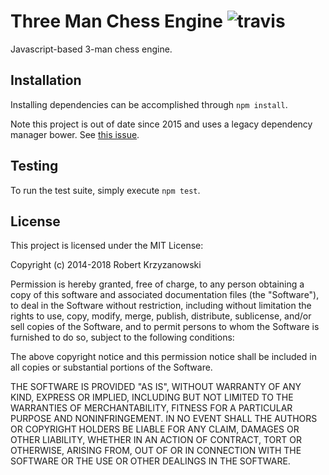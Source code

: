 Three Man Chess Engine ![travis](https://magnum.travis-ci.com/robertzk/3chessengine.svg?token=kkkdmwy4b8xTwxPswKw5)
============

Javascript-based 3-man chess engine.

## Installation

Installing dependencies can be accomplished through `npm install`.

Note this project is out of date since 2015 and uses a legacy dependency manager bower. See [this issue](https://github.com/robertzk/3chessengine/issues/28).

## Testing

To run the test suite, simply execute `npm test`.

## License

This project is licensed under the MIT License:

Copyright (c) 2014-2018 Robert Krzyzanowski

Permission is hereby granted, free of charge, to any person obtaining a copy of this software and associated documentation files (the "Software"), to deal in the Software without restriction, including without limitation the rights to use, copy, modify, merge, publish, distribute, sublicense, and/or sell copies of the Software, and to permit persons to whom the Software is furnished to do so, subject to the following conditions:

The above copyright notice and this permission notice shall be included in all copies or substantial portions of the Software.

THE SOFTWARE IS PROVIDED "AS IS", WITHOUT WARRANTY OF ANY KIND, EXPRESS OR IMPLIED, INCLUDING BUT NOT LIMITED TO THE WARRANTIES OF MERCHANTABILITY, FITNESS FOR A PARTICULAR PURPOSE AND NONINFRINGEMENT. IN NO EVENT SHALL THE AUTHORS OR COPYRIGHT HOLDERS BE LIABLE FOR ANY CLAIM, DAMAGES OR OTHER LIABILITY, WHETHER IN AN ACTION OF CONTRACT, TORT OR OTHERWISE, ARISING FROM, OUT OF OR IN CONNECTION WITH THE SOFTWARE OR THE USE OR OTHER DEALINGS IN THE SOFTWARE.


